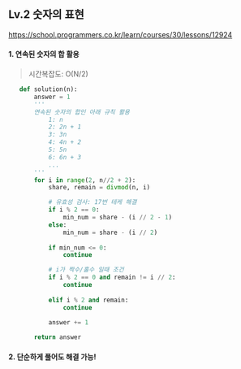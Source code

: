 ## Lv.2 숫자의 표현

https://school.programmers.co.kr/learn/courses/30/lessons/12924

#### 1. 연속된 숫자의 합 활용
> 시간복잡도: O(N/2)

 ```python
    def solution(n):
        answer = 1
        '''
        연속된 숫자의 합인 아래 규칙 활용
            1: n
            2: 2n + 1
            3: 3n
            4: 4n + 2
            5: 5n
            6: 6n + 3
            ...
        '''
        for i in range(2, n//2 + 2):
            share, remain = divmod(n, i)

            # 유효성 검사: 17번 테케 해결
            if i % 2 == 0:
                min_num = share - (i // 2 - 1)
            else:
                min_num = share - (i // 2) 
                
            if min_num <= 0:
                continue

            # i가 짝수/홀수 일때 조건
            if i % 2 == 0 and remain != i // 2:
                continue
                
            elif i % 2 and remain:
                continue

            answer += 1
        
        return answer

 ```

#### 2. 단순하게 풀어도 해결 가능!